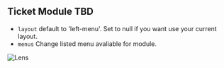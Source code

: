 Ticket Module TBD
------------
- `layout` default to 'left-menu'. Set to null if you want use your current layout.
- `menus` Change listed menu avaliable for module.

![Lens](/docs/images/box.png)